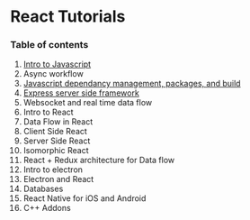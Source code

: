 # React Tutorials

### Table of contents
1. [Intro to Javascript](./intro/README.md)
2. Async workflow
3. [Javascript dependancy management, packages, and build](./packaging/README.md)
4. [Express server side framework](./express/README.md)
5. Websocket and real time data flow
6. Intro to React
7. Data Flow in React
8. Client Side React
9. Server Side React
10. Isomorphic React
11. React + Redux architecture for Data flow
12. Intro to electron
13. Electron and React
14. Databases
15. React Native for iOS and Android
16. C++ Addons

